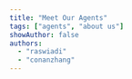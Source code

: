 ```yaml
---
title: "Meet Our Agents"
tags: ["agents", "about us"]
showAuthor: false
authors:
  - "raswiadi"
  - "conanzhang"
---
```

